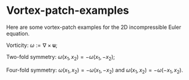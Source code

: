 # Vortex-patch-examples
Here are some vortex-patch examples for the 2D incompressible Euler equation.

Vorticity: $\omega := \nabla \times \mathbf{u}$;

Two-fold symmetry: $\omega(x_1, x_2) = -\omega(x_1, -x_2)$;

Four-fold symmetry: $\omega(x_1, x_2) = -\omega(x_1, -x_2)$ and $\omega(x_1, x_2) = -\omega(-x_1, x_2)$.

